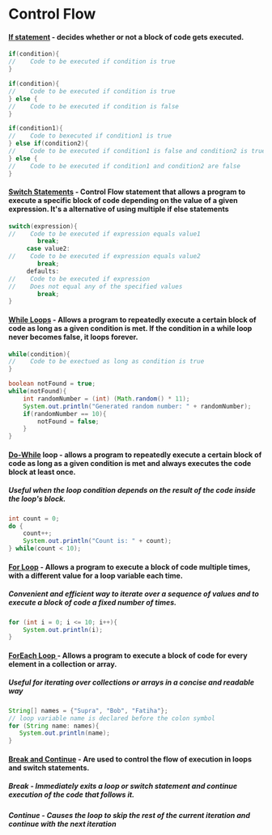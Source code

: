 # Control Flow

#### [**If statement**](IfStatement) - decides whether or not a block of code gets executed.
```java
if(condition){
//    Code to be executed if condition is true
}

if(condition){ 
//    Code to be executed if condition is true
} else { 
//    Code to be executed if condition is false
}

if(condition1){
//    Code to bexecuted if condition1 is true
} else if(condition2){
//    Code to be executed if condition1 is false and condition2 is true
} else {  
//    Code to be executed if condition1 and condition2 are false
}
```

#### [Switch Statements](SwitchStatements) - Control Flow statement that allows a program to execute a specific block of code depending on the value of a given expression. It's a alternative of using multiple if else statements
```java
switch(expression){
//    Code to be executed if expression equals value1
        break;
     case value2:
//    Code to be executed if expression equals value2
        break;
     defaults:
//    Code to be executed if expression
//    Does not equal any of the specified values
        break;
}
```

#### [While Loops](WhileLoops) - Allows a program to repeatedly execute a certain block of code as long as a given condition is met. If the condition in a while loop never becomes false, it loops forever.
```java
while(condition){
//    Code to be exectued as long as condition is true
}

boolean notFound = true;
while(notFound){
    int randomNumber = (int) (Math.random() * 11);
    System.out.println("Generated random number: " + randomNumber);
    if(randomNumber == 10){
        notFound = false;
    }
}
```
#### [**Do-While**](WhileLoops) loop - allows a program to repeatedly execute a certain block of code as long as a given condition is met and always executes the code block at least once.
##### Useful when the loop condition depends on the result of the code inside the loop's block.
```java
int count = 0;
do {
    count++;
    System.out.println("Count is: " + count);
} while(count < 10);
```

#### [For Loop](ForLoops) - Allows a program to execute a block of code multiple times, with a different value for a loop variable each time.
##### Convenient and efficient way to iterate over a sequence of values and to execute a block of code a fixed number of times.
```java
for (int i = 0; i <= 10; i++){
    System.out.println(i);
}
```

#### [ForEach Loop ](ForEachLoops)- Allows a program to execute a block of code for every element in a collection or array. 
##### Useful for iterating over collections or arrays in a concise and readable way
```java
String[] names = {"Supra", "Bob", "Fatiha"};
// loop variable name is declared before the colon symbol
for (String name: names){
   System.out.println(name); 
}
```

#### [Break and Continue](ControllingLoopsWithBreakAndContinue) - Are used to control the flow of execution in loops and switch statements.
##### Break - Immediately exits a loop or switch statement and continue execution of the code that follows it.
##### Continue - Causes the loop to skip the rest of the current iteration and continue with the next iteration